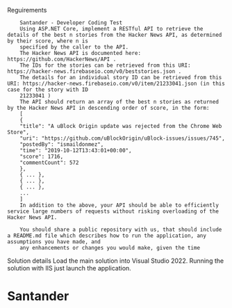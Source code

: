 Reguirements

		Santander - Developer Coding Test
		Using ASP.NET Core, implement a RESTful API to retrieve the details of the best n stories from the Hacker News API, as determined by their score, where n is
		specified by the caller to the API.
		The Hacker News API is documented here: https://github.com/HackerNews/API .
		The IDs for the stories can be retrieved from this URI: https://hacker-news.firebaseio.com/v0/beststories.json .
		The details for an individual story ID can be retrieved from this URI: https://hacker-news.firebaseio.com/v0/item/21233041.json (in this case for the story with ID
		21233041 )
		The API should return an array of the best n stories as returned by the Hacker News API in descending order of score, in the form:
		[
		{
		"title": "A uBlock Origin update was rejected from the Chrome Web Store",
		"uri": "https://github.com/uBlockOrigin/uBlock-issues/issues/745",
		"postedBy": "ismaildonmez",
		"time": "2019-10-12T13:43:01+00:00",
		"score": 1716,
		"commentCount": 572
		},
		{ ... },
		{ ... },
		{ ... },
		...
		]
		In addition to the above, your API should be able to efficiently service large numbers of requests without risking overloading of the Hacker News API.

  		You should share a public repository with us, that should include a README.md file which describes how to run the application, any assumptions you have made, and
		any enhancements or changes you would make, given the time

Solution details
		Load the main solution into Visual Studio 2022.
  		Running the solution with IIS just launch the application.



# Santander

